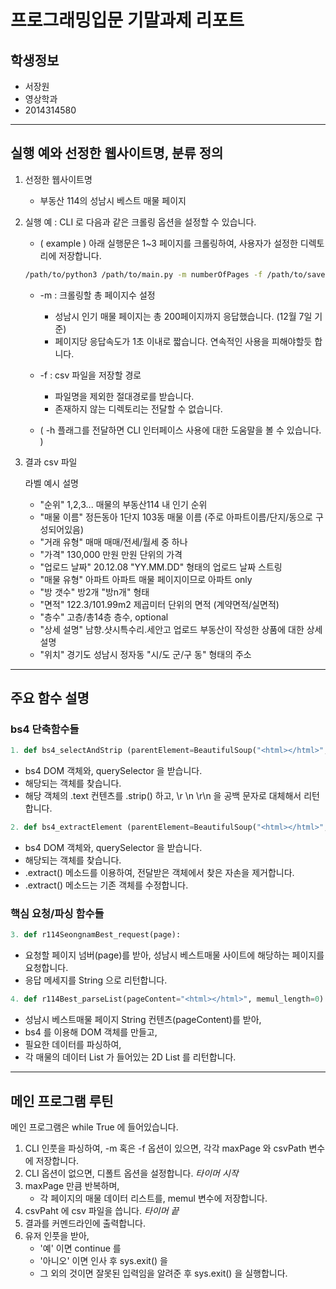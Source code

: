 # 프로그래밍입문 기말과제 리포트

## 학생정보
- 서장원
- 영상학과
- 2014314580

---

## 실행 예와 선정한 웹사이트명, 분류 정의

1. 선정한 웹사이트명
   - 부동산 114의 성남시 베스트 매물 페이지

2. 실행 예 : CLI 로 다음과 같은 크롤링 옵션을 설정할 수 있습니다.

   - ( example ) 아래 실행문은 1~3 페이지를 크롤링하여, 사용자가 설정한 디렉토리에 저장합니다.
   ```bash
   /path/to/python3 /path/to/main.py -m numberOfPages -f /path/to/save/csv/file/
   ```

   - -m : 크롤링할 총 페이지수 설정
     * 성남시 인기 매물 페이지는 총 200페이지까지 응답했습니다. (12월 7일 기준)
     * 페이지당 응답속도가 1초 이내로 짧습니다. 연속적인 사용을 피해야할듯 합니다.

   - -f : csv 파일을 저장할 경로
     * 파일명을 제외한 절대경로를 받습니다.
     * 존재하지 않는 디렉토리는 전달할 수 없습니다.
   
   - ( -h 플래그를 전달하면 CLI 인터페이스 사용에 대한 도움말을 볼 수 있습니다. )


3. 결과 csv 파일
   
   라벨              예시                       설명
   - "순위"          1,2,3...                   매물의 부동산114 내 인기 순위
   - "매물 이름"     정든동아 1단지 103동       매물 이름 (주로 아파트이름/단지/동으로 구성되어있음)
   - "거래 유형"     매매                       매매/전세/월세 중 하나
   - "가격"          130,000 만원               만원 단위의 가격
   - "업로드 날짜"   20.12.08                   "YY.MM.DD" 형태의 업로드 날짜 스트링
   - "매물 유형"     아파트                     아파트 매물 페이지이므로 아파트 only
   - "방 갯수"       방2개                      "방n개" 형태
   - "면적"          122.3/101.99m2             제곱미터 단위의 면적 (계약면적/실면적)
   - "층수"          고층/총14층                층수, optional
   - "상세 설명"     남향.샷시특수리.세안고     업로드 부동산이 작성한 상품에 대한 상세 설명
   - "위치"          경기도 성남시 정자동       "시/도 군/구 동" 형태의 주소
  
---

## 주요 함수 설명

### bs4 단축함수들
```python
1. def bs4_selectAndStrip (parentElement=BeautifulSoup("<html></html>", 'html.parser'),selector=""):
```
   - bs4 DOM 객체와, querySelector 을 받습니다. 
   - 해당되는 객체를 찾습니다.
   - 해당 객체의 .text 컨텐츠를 .strip() 하고, \r \n \r\n 을 공백 문자로 대체해서 리턴합니다.
```python
2. def bs4_extractElement (parentElement=BeautifulSoup("<html></html>", 'html.parser'),selector=""):
```
   - bs4 DOM 객체와, querySelector 을 받습니다.
   - 해당되는 객체를 찾습니다.
   - .extract() 메소드를 이용하여, 전달받은 객체에서 찾은 자손을 제거합니다.
   - .extract() 메소드는 기존 객체를 수정합니다.

### 핵심 요청/파싱 함수들
```python
3. def r114SeongnamBest_request(page):
```
   - 요청할 페이지 넘버(page)를 받아, 성남시 베스트매물 사이트에 해당하는 페이지를 요청합니다.
   - 응답 메세지를 String 으로 리턴합니다.
```python
4. def r114Best_parseList(pageContent="<html></html>", memul_length=0):
```
   - 성남시 베스트매물 페이지 String 컨텐츠(pageContent)를 받아,
   - bs4 를 이용해 DOM 객체를 만들고,
   - 필요한 데이터를 파싱하여,
   - 각 매물의 데이터 List 가 들어있는 2D List 를 리턴합니다. 

---

## 메인 프로그램 루틴

메인 프로그램은 while True 에 들어있습니다.
1. CLI 인풋을 파싱하여, -m 혹은 -f 옵션이 있으면, 각각 maxPage 와 csvPath 변수에 저장합니다.
2. CLI 옵션이 없으면, 디폴트 옵션을 설정합니다.
    *타이머 시작*
3. maxPage 만큼 반복하며,
   - 각 페이지의 매물 데이터 리스트를, memul 변수에 저장합니다.
4. csvPaht 에 csv 파일을 씁니다.
    *타이머 끝*
5. 결과를 커멘드라인에 출력합니다.
6. 유저 인풋을 받아, 
   - '예' 이면 continue 를
   - '아니오' 이면 인사 후 sys.exit() 을
   - 그 외의 것이면 잘못된 입력임을 알려준 후 sys.exit() 을 실행합니다. 
